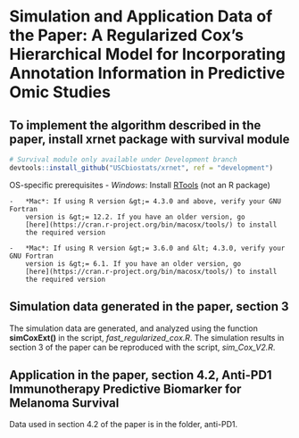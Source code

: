 # Simulation and Application Data of the Paper: A Regularized Cox’s Hierarchical Model for Incorporating Annotation Information in Predictive Omic Studies

## To implement the algorithm described in the paper, install **xrnet** package with survival module

``` r
# Survival module only available under Development branch
devtools::install_github("USCbiostats/xrnet", ref = "development")
```

OS-specific prerequisites
    -   *Windows*: Install
        [RTools](https://cran.r-project.org/bin/windows/Rtools/) (not an
        R package)
        
    -   *Mac*: If using R version &gt;= 4.3.0 and above, verify your GNU Fortran
        version is &gt;= 12.2. If you have an older version, go
        [here](https://cran.r-project.org/bin/macosx/tools/) to install
        the required version
        
    -   *Mac*: If using R version &gt;= 3.6.0 and &lt; 4.3.0, verify your GNU Fortran
        version is &gt;= 6.1. If you have an older version, go
        [here](https://cran.r-project.org/bin/macosx/tools/) to install
        the required version    

## Simulation data generated in the paper, section 3 

The simulation data are generated, and analyzed using the function **simCoxExt()** in the script, *fast_regularized_cox.R*. The simulation results in section 3 of the paper can be reproduced with the script, *sim_Cox_V2.R*.

## Application in the paper, section 4.2, Anti-PD1 Immunotherapy Predictive Biomarker for Melanoma Survival

Data used in section 4.2 of the paper is in the folder, anti-PD1. 

